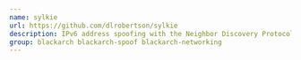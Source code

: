 ```yaml
---
name: sylkie
url: https://github.com/dlrobertson/sylkie
description: IPv6 address spoofing with the Neighbor Discovery Protocol.
group: blackarch blackarch-spoof blackarch-networking
---
```

